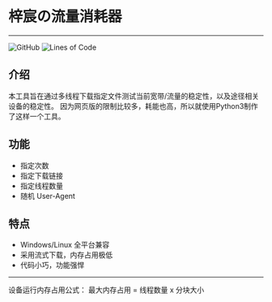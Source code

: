# 梓宸の流量消耗器

---

![GitHub](https://img.shields.io/github/license/zi-c/DataConsumer?style=flat-square)
![Lines of Code](https://tokei.rs/b1/github/zi-c/DataConsumer?category=code&label=Lines%20of%20Code&style=flat-square)

## 介绍
本工具旨在通过多线程下载指定文件测试当前宽带/流量的稳定性，以及途径相关设备的稳定性。
因为网页版的限制比较多，耗能也高，所以就使用Python3制作了这样一个工具。

## 功能
- 指定次数
- 指定下载链接
- 指定线程数量
- 随机 User-Agent

## 特点
- Windows/Linux 全平台兼容
- 采用流式下载，内存占用极低
- 代码小巧，功能强悍

---

设备运行内存占用公式：
最大内存占用 = 线程数量 x 分块大小
